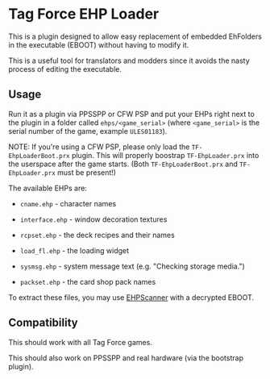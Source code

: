 # Tag Force EHP Loader

This is a plugin designed to allow easy replacement of embedded EhFolders in the executable (EBOOT) without having to modify it.

This is a useful tool for translators and modders since it avoids the nasty process of editing the executable.

## Usage

Run it as a plugin via PPSSPP or CFW PSP and put your EHPs right next to the plugin in a folder called `ehps/<game_serial>` (where `<game_serial>` is the serial number of the game, example `ULES01183`).

NOTE: If you're using a CFW PSP, please only load the `TF-EhpLoaderBoot.prx` plugin. This will properly boostrap `TF-EhpLoader.prx` into the userspace after the game starts. (Both `TF-EhpLoaderBoot.prx` and `TF-EhpLoader.prx` must be present!)

The available EHPs are:

- `cname.ehp` - character names

- `interface.ehp` - window decoration textures

- `rcpset.ehp` -  the deck recipes and their names

- `load_fl.ehp` - the loading widget

- `sysmsg.ehp` - system message text (e.g. "Checking storage media.")

- `packset.ehp` - the card shop pack names

To extract these files, you may use [EHPScanner](https://github.com/xan1242/EHPScanner) with a decrypted EBOOT.

## Compatibility

This should work with all Tag Force games.

This should also work on PPSSPP and real hardware (via the bootstrap plugin).

